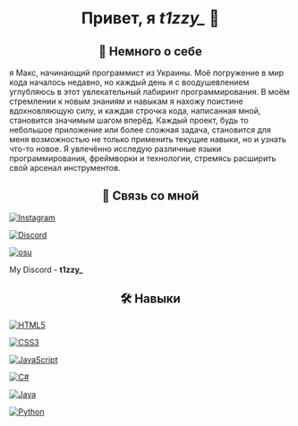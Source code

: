 
<h1 align="center">Привет, я <i>t1zzy_</i> 👋</h1>


<h2 align="center">🚀 Немного о себе</h2>
я Макс, начинающий программист из Украины. Моё погружение в мир кода началось недавно, но каждый день я с воодушевлением углубляюсь в этот увлекательный лабиринт программирования. В моём стремлении к новым знаниям и навыкам я нахожу поистине вдохновляющую силу, и каждая строчка кода, написанная мной, становится значимым шагом вперёд. Каждый проект, будь то небольшое приложение или более сложная задача, становится для меня возможностью не только применить текущие навыки, но и узнать что-то новое. Я увлечённо исследую различные языки программирования, фреймворки и технологии, стремясь расширить свой арсенал инструментов.

<h2 align="center">🔗 Связь со мной</h2>

[![Instagram](https://img.shields.io/badge/Instagram-%23E4405F.svg?style=for-the-badge&logo=Instagram&logoColor=white)](https://instagram.com/_makss.sssim_)

[![Discord](https://img.shields.io/badge/Discord-%235865F2.svg?style=for-the-badge&logo=discord&logoColor=white)](https://discord.com/invite/NXEh7nHEgh)

[![osu](https://img.shields.io/badge/osu_profile-E6649E?style=for-the-badge&logo=osu&logoColor=white)](https://osu.ppy.sh/users/34479656)

My Discord - **t1zzy_**

<h2 align="center">🛠 Навыки</h2>

[![HTML5](https://img.shields.io/badge/html5-%23E34F26.svg?style=for-the-badge&logo=html5&logoColor=white)](https://www.w3schools.com/html/)

[![CSS3](https://img.shields.io/badge/css3-%231572B6.svg?style=for-the-badge&logo=css3&logoColor=white)](https://www.w3schools.com/css/)

[![JavaScript](https://img.shields.io/badge/javascript-%23323330.svg?style=for-the-badge&logo=javascript&logoColor=%23F7DF1E)](https://www.w3schools.com/js/)

[![C#](https://img.shields.io/badge/c%23-%23239120.svg?style=for-the-badge&logo=csharp&logoColor=white)](https://www.w3schools.com/cs/)

[![Java](https://img.shields.io/badge/java-%23ED8B00.svg?style=for-the-badge&logo=openjdk&logoColor=white)](https://www.w3schools.com/java/)

[![Python](https://img.shields.io/badge/python-3670A0?style=for-the-badge&logo=python&logoColor=ffdd54)](https://www.w3schools.com/python/)
